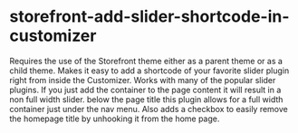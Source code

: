 # storefront-add-slider-shortcode-in-customizer
 Requires the use of the Storefront theme either as a parent theme or as a child theme. Makes it easy to add a shortcode of your favorite slider plugin right from inside the Customizer. Works with many of the popular slider plugins.
 If you just add the container to the page content it will result in a non full width slider. below the page title this plugin allows for a full width container just under the nav menu. Also adds a checkbox to easily remove the homepage title by unhooking it from the home page.
